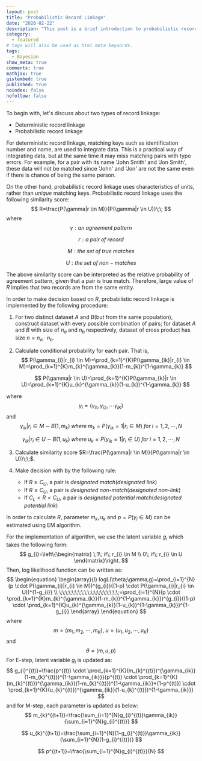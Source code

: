 ```yaml
---
layout: post
title: "Probabilistic Record Linkage"
date: "2020-02-22"
description: "This post is a brief introduction to probabilistic record linkage"
category: 
  - featured
# tags will also be used as html meta keywords.
tags:
  - Bayesian
show_meta: true
comments: true
mathjax: true
gistembed: true
published: true
noindex: false
nofollow: false
---
```


To begin with, let's discuss about two types of record linkage:

- Deterministic record linkage
- Probabilistic record linkage

For deterministic record linkage, matching keys such as identification number and name, are used to integrate data. This is a practical way of integrating data, but at the same time it may miss matching pairs with typo errors. For example, for a pair with its name 'John Smith' and 'Jon Smith', these data will not be matched since 'John' and 'Jon' are not the same even if there is chance of being the same person. 

On the other hand, probabilistic record linkage uses characteristics of units, rather than *unique* matching keys. Probabilistic record linkage uses the following similarity score:
$$
R=\frac{P(\gamma|r \in M)}{P(\gamma|r \in U)}\;\;
$$
where
$$
\gamma: an\; agreement\; pattern
$$

$$
r: a\; pair\; of\; record
$$

$$
M: the\; set\; of\; true\; matches
$$

$$
U: the\; set\; of\; non-matches
$$

The above similarity score can be interpreted as the relative probability of agreement pattern, given that a pair is true match. Therefore, large value of $R$ implies that two records are from the same entity. 

In order to make decision based on $R$, probabilistic record linkage is implemented by the following procedure:

1.  For two distinct dataset $A$ and $B$(but from the same population), construct dataset with every possible combination of pairs; for dataset $A$ and $B$ with size of $n_{a}$ and $n_{b}$ respectively, dataset of cross product has size $n=n_{a}\cdot n_{b}$.

2. Calculate conditional probability for each pair. That is, 
   $$
   P(\gamma_{i}|r_{i} \in M)=\prod_{k=1}^{K}P(\gamma_{ik}|r_{i} \in M)=\prod_{k=1}^{K}m_{k}^{\gamma_{k}}(1-m_{k})^{1-\gamma_{k}}
   $$

   $$
   P(\gamma|r \in U)=\prod_{k=1}^{K}P(\gamma_{k}|r \in U)=\prod_{k=1}^{K}u_{k}^{\gamma_{k}}(1-u_{k})^{1-\gamma_{k}}
   $$

where
$$
\gamma_{i}=(\gamma_{i1},\gamma_{i2},\cdots \gamma_{iK})
$$
and 
$$
\gamma_{ik}|r_{i} \in M\; \sim\; B(1,m_{k})\; where\; m_{k}=P(\gamma_{ik}=1|r_{i} \in M)\; for\; i=1,2,\cdots ,N
$$

$$
\gamma_{ik}|r_{i} \in U\; \sim\; B(1,u_{k})\; where\; u_{k}=P(\gamma_{ik}=1|r_{i} \in U)\; for\; i=1,2,\cdots ,N
$$

3. Calculate similarity score $R=\frac{P(\gamma|r \in M)}{P(\gamma|r \in U)}\;\;$.

4. Make decision with by the following rule:
   - If $R\geq C_{U}$, a pair is *designated match*(*designated link*)
   - If $R\leq C_{U}$, a pair is *designated non-match*(*designated non-link*)
   - If $C_{L}<R<C_{U}$, a pair is *designated potential match*(*designated potential link*)



In order to calculate $R$, parameter $m_{k}, u_{k}$ and $p=P(\gamma_{i} \in M)$ can be estimated using EM algorithm.

For the implementation of algorithm, we use the latent variable $g_{i}$ which takes the following form:
$$
g_{i}=\left\{\begin{matrix}
\;1\; if\; r_{i} \in M
\\ 
0\; if\; r_{i} \in U
\end{matrix}\right.
$$
Then, log likelihood function can be written as:
$$
\begin{equation}
  \begin{array}{l}
    logL(\theta;\gamma,g)=\prod_{i=1}^{N}(p \cdot P(\gamma_{i}|r_{i} \in M))^{g_{i}}((1-p) \cdot P(\gamma_{i}|r_{i} \in U))^{1-g_{i}} \\ 
    \;\;\;\;\;\;\;\;\;\;\;\;\;\;\;\;\;\;\;=\prod_{i=1}^{N}(p \cdot \prod_{k=1}^{K}m_{k}^{\gamma_{k}}(1-m_{k})^{1-\gamma_{k}})^{g_{i}}((1-p) \cdot \prod_{k=1}^{K}u_{k}^{\gamma_{k}}(1-u_{k})^{1-\gamma_{k}})^{1-g_{i}}
  \end{array}
\end{equation}
$$
where
$$
m=(m_{1},m_{2},\cdots ,m_{K}),\; u=(u_{1},u_{2},\cdots ,u_{K})
$$
and
$$
\theta=(m,u,p)
$$
For E-step, latent variable $g_{i}$ is updated as:
$$
g_{i}^{(t)}=\frac{p^{(t)} \cdot \prod_{k=1}^{K}(m_{k}^{(t)})^{\gamma_{ik}}(1-m_{k}^{(t)})^{1-\gamma_{ik}}}{p^{(t)} \cdot \prod_{k=1}^{K}(m_{k}^{(t)})^{\gamma_{ik}}(1-m_{k}^{(t)})^{1-\gamma_{ik}}+(1-p^{(t)}) \cdot \prod_{k=1}^{K}(u_{k}^{(t)})^{\gamma_{ik}}(1-u_{k}^{(t)})^{1-\gamma_{ik}}}
$$
and for M-step, each parameter is updated as below:
$$
m_{k}^{(t+1)}=\frac{\sum_{i=1}^{N}g_{i}^{(t)}\gamma_{ik}}{\sum_{i=1}^{N}g_{i}^{(t)}}
$$

$$
u_{k}^{(t+1)}=\frac{\sum_{i=1}^{N}(1-g_{i}^{(t)})\gamma_{ik}}{\sum_{i=1}^{N}(1-g_{i}^{(t)})}
$$

$$
p^{(t+1)}=\frac{\sum_{i=1}^{N}g_{i}^{(t)}}{N}
$$
